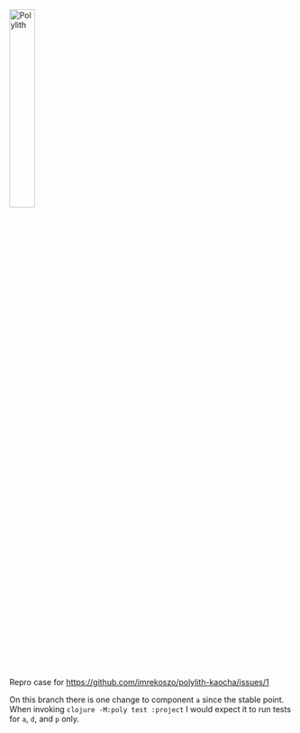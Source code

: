 <img src="logo.png" width="30%" alt="Polylith" id="logo">

Repro case for https://github.com/imrekoszo/polylith-kaocha/issues/1

On this branch there is one change to component `a` since the stable point. When invoking `clojure -M:poly test :project` I would expect it
to run tests for `a`, `d`, and `p` only.
